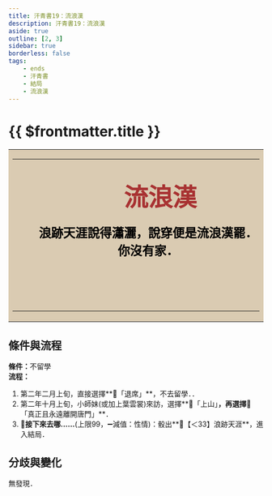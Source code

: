 ```yaml
---
title: 汗青書19：流浪漢
description: 汗青書19：流浪漢
aside: true
outline: [2, 3]
sidebar: true
borderless: false
tags:
    - ends
    - 汗青書
    - 結局
    - 流浪漢
---
```


# {{ $frontmatter.title }}

<table style="text-align:center;">
    <tr>
        <td WIDTH=565 BGCOLOR="#dacbb2">
            <hr><br>
            <font size="7" color="#a83232"><strong>&emsp;&emsp;流浪漢</strong></font>
            <br>
            <br>
            <font size="5" color="000000">
            <strong>
            &emsp;&emsp;浪跡天涯說得瀟灑，說穿便是流浪漢罷．<br>
            &emsp;&emsp;你沒有家．<br>
            &emsp;&emsp;<br>
            &emsp;&emsp;<br>
            <br>
            </strong>
            </font>
            <hr>
        </td>
    </tr>
</table>

## 條件與流程

<strong>條件：</strong>不留學<br>
**流程：**<br>
1. 第二年二月上旬，直接選擇**📖「退席」**，不去留學．．
2. 第二年十月上旬，<Girl0Icon :size="`small`">小師妹</Girl0Icon>(或加上<Girl2Icon :size="`small`">葉雲裳</Girl2Icon>)來訪，選擇**📖「上山」**，再選擇**📖「真正且永遠離開唐門」**．
3. **🎲接下來去哪......**(上限99，➖減值：性情)：骰出**🧾【＜33】浪跡天涯**，進入結局．


## 分歧與變化
無發現．
